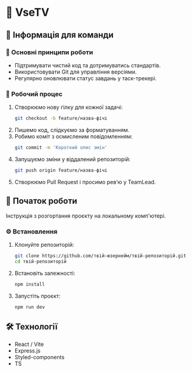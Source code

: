 # 📌 VseTV

## 👥 Інформація для команди

### 📌 Основні принципи роботи
- Підтримувати чистий код та дотримуватись стандартів.
- Використовувати Git для управління версіями.
- Регулярно оновлювати статус завдань у таск-трекері.

### 🔧 Робочий процес
1. Створюємо нову гілку для кожної задачі:
   ```bash
   git checkout -b feature/назва-фічі
   ```
2. Пишемо код, слідкуємо за форматуванням.
3. Робимо коміт з осмисленим повідомленням:
   ```bash
   git commit -m 'Короткий опис змін'
   ```
4. Запушуємо зміни у віддалений репозиторій:
   ```bash
   git push origin feature/назва-фічі
   ```
5. Створюємо Pull Request і просимо рев’ю у TeamLead.

## 🚀 Початок роботи

Інструкція з розгортання проєкту на локальному комп'ютері.

### ⚙️ Встановлення

1. Клонуйте репозиторій:
   ```bash
   git clone https://github.com/твій-юзернейм/твій-репозиторій.git
   cd твій-репозиторій
   ```
2. Встановіть залежності:
   ```bash
   npm install
   ```
3. Запустіть проєкт:
   ```bash
   npm run dev
   ```

## 🛠 Технології

- React / Vite
- Express.js
- Styled-components
- TS

